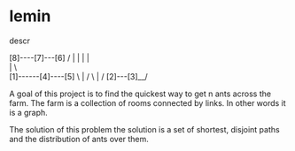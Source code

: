 # lemin
descr

 [8]----[7]---[6]
 /       |     |
 |       |     \
 |       \      \
[1]------[4]----[5]
 \        |     /
  \       |    /
   [2]---[3]__/
  
A goal of this project is to find the quickest way to get n ants across the farm.
The farm is a collection of rooms connected by links. In other words it is a graph.

The solution of this problem the solution is a set of shortest, disjoint paths 
and the distribution of ants over them.
